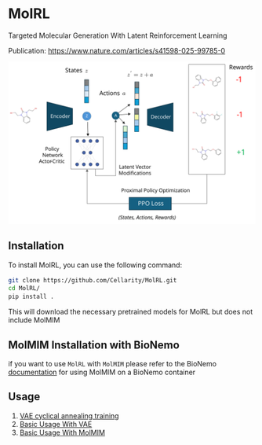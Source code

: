 # MolRL

Targeted Molecular Generation With Latent Reinforcement Learning 

Publication: https://www.nature.com/articles/s41598-025-99785-0 

![MolRL](./figures/method.svg) 

## Installation

To install MolRL, you can use the following command:

```bash
git clone https://github.com/Cellarity/MolRL.git
cd MolRL/
pip install .
```


This will download the necessary pretrained models for MolRL but does not include MolMIM 

## MolMIM Installation with BioNemo 
if you want to use `MolRL` with `MolMIM` please refer to the BioNemo [documentation](https://docs.nvidia.com/bionemo-framework/latest/user-guide/getting-started/initialization-guide/) for using MolMIM on a BioNemo container 

## Usage

1. [VAE cyclical annealing training](notebooks/vae_training.ipynb)
2. [Basic Usage With VAE](notebooks/example_usage.ipynb)
3. [Basic Usage With MolMIM](notebooks/example_usage_bionemo.ipynb)
